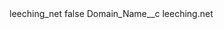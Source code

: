 <?xml version="1.0" encoding="UTF-8"?>
<CustomMetadata xmlns="http://soap.sforce.com/2006/04/metadata" xmlns:xsi="http://www.w3.org/2001/XMLSchema-instance" xmlns:xsd="http://www.w3.org/2001/XMLSchema">
    <label>leeching_net</label>
    <protected>false</protected>
    <values>
        <field>Domain_Name__c</field>
        <value xsi:type="xsd:string">leeching.net</value>
    </values>
</CustomMetadata>
